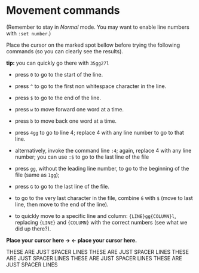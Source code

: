 Movement commands
=================

(Remember to stay in *Normal* mode. You may want to enable line numbers
with `:set number`.)

Place the cursor on the marked spot bellow before trying the following
commands (so you can clearly see the results).

**tip:** you can quickly go there with `35gg27l`

- press `0` to go to the start of the line.
- press `^` to go to the first non whitespace character in the line.
- press `$` to go to the end of the line.
- press `w` to move forward one word at a time.
- press `b` to move back one word at a time.

- press `4gg` to go to line 4; replace 4 with any line number to go to
  that line.
- alternatively, invoke the command line `:4`; again, replace 4
  with any line number; you can use `:$` to go to the last line of the
  file
 
- press `gg`, without the leading line number, to go to the beginning
  of the file (same as `1gg`);
- press `G` to go to the last line of the file.
- to go to the very last character in the file, combine `G` with `$`
  (move to last line, then move to the end of the line).

- to quickly move to a specific line and column: `{LINE}gg{COLUMN}l`,
  replacing `{LINE}` and `{COLUMN}` with the correct numbers (see what
  we did up there?).


**Place your cursor here -> <- place your cursor here.**

THESE ARE JUST SPACER LINES
THESE ARE JUST SPACER LINES
THESE ARE JUST SPACER LINES
THESE ARE JUST SPACER LINES
THESE ARE JUST SPACER LINES
